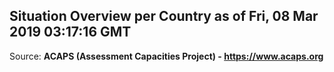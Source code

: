 ## Situation Overview per Country as of Fri, 08 Mar 2019 03:17:16 GMT

Source: **ACAPS (Assessment Capacities Project) - https://www.acaps.org**